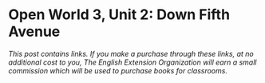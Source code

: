 # Open World 3, Unit 2: Down Fifth Avenue
*This post contains links. If you make a purchase through these links, at no additional cost to you, The English Extension Organization will earn a small commission which will be used to purchase books for classrooms.*

<!--stackedit_data:
eyJoaXN0b3J5IjpbMTY5MzIyNTU2XX0=
-->